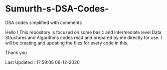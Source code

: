 # Sumurth-s-DSA-Codes-
DSA codes simplified with comments 

Hello !
  This repository is focused on some basic and intermediate level Data Structures and Algorithms codes read and prepared by me directly for use.
  I will be creating and updating the files for every code in this.
  
Thank you 

Last Updated : 17:59:08 06-12-2020
